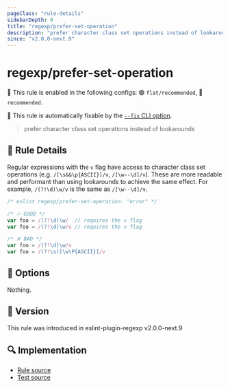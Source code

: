 ```yaml
---
pageClass: "rule-details"
sidebarDepth: 0
title: "regexp/prefer-set-operation"
description: "prefer character class set operations instead of lookarounds"
since: "v2.0.0-next.9"
---
```

# regexp/prefer-set-operation

💼 This rule is enabled in the following configs: 🟢 `flat/recommended`, 🔵 `recommended`.

🔧 This rule is automatically fixable by the [`--fix` CLI option](https://eslint.org/docs/latest/user-guide/command-line-interface#--fix).

<!-- end auto-generated rule header -->

> prefer character class set operations instead of lookarounds

## :book: Rule Details

Regular expressions with the `v` flag have access to character class set operations (e.g. `/[\s&&\p{ASCII}]/v`, `/[\w--\d]/v`). These are more readable and performant than using lookarounds to achieve the same effect. For example, `/(?!\d)\w/v` is the same as `/[\w--\d]/v`.

<eslint-code-block fix>

```js
/* eslint regexp/prefer-set-operation: "error" */

/* ✓ GOOD */
var foo = /(?!\d)\w/  // requires the v flag
var foo = /(?!\d)\w/u // requires the v flag

/* ✗ BAD */
var foo = /(?!\d)\w/v
var foo = /(?!\s)[\w\P{ASCII}]/v
```

</eslint-code-block>

## :wrench: Options

Nothing.

## :rocket: Version

This rule was introduced in eslint-plugin-regexp v2.0.0-next.9

## :mag: Implementation

- [Rule source](https://github.com/ota-meshi/eslint-plugin-regexp/blob/master/lib/rules/prefer-set-operation.ts)
- [Test source](https://github.com/ota-meshi/eslint-plugin-regexp/blob/master/tests/lib/rules/prefer-set-operation.ts)
